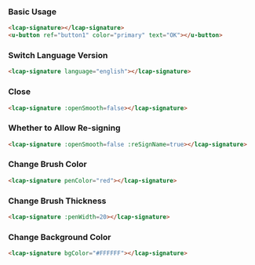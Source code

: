### Basic Usage

``` html
<lcap-signature></lcap-signature>
<u-button ref="button1" color="primary" text="OK"></u-button>
```

### Switch Language Version
``` html
<lcap-signature language="english"></lcap-signature>
```

### Close
``` html
<lcap-signature :openSmooth=false></lcap-signature>
```

### Whether to Allow Re-signing
``` html
<lcap-signature :openSmooth=false :reSignName=true></lcap-signature>
```

### Change Brush Color
``` html
<lcap-signature penColor="red"></lcap-signature>
```

### Change Brush Thickness
``` html
<lcap-signature :penWidth=20></lcap-signature>
```

### Change Background Color
``` html
<lcap-signature bgColor="#FFFFFF"></lcap-signature>
```

